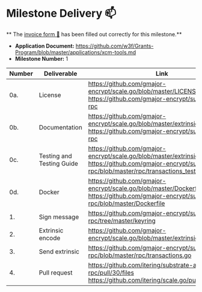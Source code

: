 # Milestone Delivery :mailbox:

**
The [invoice form :pencil:](https://docs.google.com/forms/d/e/1FAIpQLSfmNYaoCgrxyhzgoKQ0ynQvnNRoTmgApz9NrMp-hd8mhIiO0A/viewform)
has been filled out correctly for this milestone.**

- **Application Document:** https://github.com/w3f/Grants-Program/blob/master/applications/xcm-tools.md
- **Milestone Number:** 1

| Number | Deliverable               | Link                                                                                                                                                                        | Notes |
| ------ | ------------------------- | --------------------------------------------------------------------------------------------------------------------------------------------------------------------------- | ----- |
| 0a.    | License                   | https://github.com/gmajor-encrypt/scale.go/blob/master/LICENSE <br/> https://github.com/gmajor-encrypt/substrate-api-rpc                                                    |       |
| 0b.    | Documentation             | https://github.com/gmajor-encrypt/scale.go/blob/master/extrinsic.go#L199 <br/> https://github.com/gmajor-encrypt/substrate-api-rpc                                          |       |
| 0c.    | Testing and Testing Guide | https://github.com/gmajor-encrypt/scale.go/blob/master/extrinsic_test.go#L54 <br/> https://github.com/gmajor-encrypt/substrate-api-rpc/blob/master/rpc/transactions_test.go |       |
| 0d.    | Docker                    | https://github.com/gmajor-encrypt/scale.go/blob/master/Dockerfile <br/> https://github.com/gmajor-encrypt/substrate-api-rpc/blob/master/Dockerfile                          |       |
| 1.     | Sign message              | https://github.com/gmajor-encrypt/substrate-api-rpc/tree/master/keyring                                                                                                     |       |
| 2.     | Extrinsic encode          | https://github.com/gmajor-encrypt/scale.go/blob/master/extrinsic.go#L198                                                                                                    |       |
| 3.     | Send extrinsic            | https://github.com/gmajor-encrypt/substrate-api-rpc/blob/master/rpc/transactions.go                                                                                         |       |
| 4.     | Pull request              | https://github.com/itering/substrate-api-rpc/pull/30/files <br/> https://github.com/itering/scale.go/pull/76                                                                |       |
